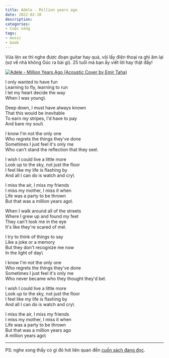 ```yaml
---
title: Adele - Million years ago
date: 2022-02-10
description:
categories:
- Cuộc sống
tags:
- music
- book
---
```

Vừa lên xe thì nghe được đoạn guitar hay quá, vội lấy điện thoại ra ghi âm lại (sợ về nhà không Gúc ra bài gì).
25 tuổi mà bạn ấy viết lời hay thật đấy!

[![Adele - Million Years Ago (Acoustic Cover by Emir Taha)](https://img.youtube.com/vi/riEAnLur96c/0.jpg)](https://www.youtube.com/watch?v=riEAnLur96c)

I only wanted to have fun\
Learning to fly, learning to run\
I let my heart decide the way\
When I was young\

Deep down, I must have always known\
That this would be inevitable\
To earn my stripes, I'd have to pay\
And bare my soul\

I know I'm not the only one\
Who regrets the things they've done\
Sometimes I just feel it's only me\
Who can't stand the reflection that they see\

I wish I could live a little more\
Look up to the sky, not just the floor\
I feel like my life is flashing by\
And all I can do is watch and cry\

I miss the air, I miss my friends\
I miss my mother, I miss it when\
Life was a party to be thrown\
But that was a million years ago\

When I walk around all of the streets\
Where I grew up and found my feet\
They can't look me in the eye\
It's like they're scared of me\

I try to think of things to say\
Like a joke or a memory\
But they don't recognize me now\
In the light of day\

I know I'm not the only one\
Who regrets the things they've done\
Sometimes I just feel it's only me\
Who never became who they thought they'd be\

I wish I could live a little more\
Look up to the sky, not just the floor\
I feel like my life is flashing by\
And all I can do is watch and cry\

I miss the air, I miss my friends\
I miss my mother, I miss it when\
Life was a party to be thrown\
But that was a million years ago\
A million years ago\

---

PS: nghe xong thấy có gì đó hơi liên quan đến [cuốn sách đang đọc](https://www.goodreads.com/book/show/58759529-th-vi-n-n-a-m).